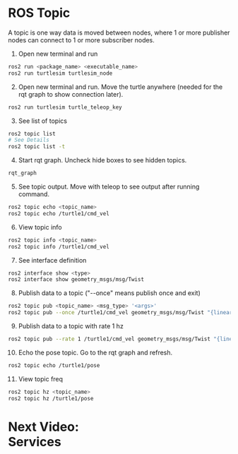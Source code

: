 # ROS Topic
A topic is one way data is moved between nodes, where 1 or more publisher nodes can connect to 1 or more subscriber nodes. 

1. Open new terminal and run
```bash
ros2 run <package_name> <executable_name>
ros2 run turtlesim turtlesim_node
```

2. Open new terminal and run. Move the turtle anywhere (needed for the rqt graph to show connection later). 
```bash
ros2 run turtlesim turtle_teleop_key
```

3. See list of topics 
```bash
ros2 topic list
# See Details 
ros2 topic list -t
```

4. Start rqt graph. Uncheck hide boxes to see hidden topics. 
```bash
rqt_graph
```

5. See topic output. Move with teleop to see output after running command. 
```bash
ros2 topic echo <topic_name>
ros2 topic echo /turtle1/cmd_vel 
```

6. View topic info 
```bash 
ros2 topic info <topic_name>
ros2 topic info /turtle1/cmd_vel
```

7. See interface definition
```bash 
ros2 interface show <type>
ros2 interface show geometry_msgs/msg/Twist
```

8. Publish data to a topic ("--once" means publish once and exit)
```bash
ros2 topic pub <topic_name> <msg_type> '<args>'
ros2 topic pub --once /turtle1/cmd_vel geometry_msgs/msg/Twist "{linear: {x: 2.0, y: 0.0, z: 0.0}, angular: {x: 0.0, y: 0.0, z: 1.8}}"
```

9. Publish data to a topic with rate 1 hz 
```bash
ros2 topic pub --rate 1 /turtle1/cmd_vel geometry_msgs/msg/Twist "{linear: {x: 2.0, y: 0.0, z: 0.0}, angular: {x: 0.0, y: 0.0, z: 1.8}}"
```

10. Echo the pose topic. Go to the rqt graph and refresh.  
```bash
ros2 topic echo /turtle1/pose
```

11. View topic freq
```bash 
ros2 topic hz <topic_name>
ros2 topic hz /turtle1/pose
```

# Next Video:<br>Services